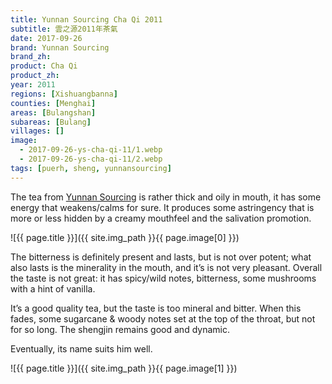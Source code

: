 ```yaml
---
title: Yunnan Sourcing Cha Qi 2011
subtitle: 雲之源2011年茶氣
date: 2017-09-26
brand: Yunnan Sourcing
brand_zh: 
product: Cha Qi
product_zh: 
year: 2011
regions: [Xishuangbanna]
counties: [Menghai]
areas: [Bulangshan]
subareas: [Bulang]
villages: []
image:
  - 2017-09-26-ys-cha-qi-11/1.webp
  - 2017-09-26-ys-cha-qi-11/2.webp
tags: [puerh, sheng, yunnansourcing]
---
```


The tea from [Yunnan Sourcing](https://yunnansourcing.com/) is rather thick and oily in mouth, it has some energy that weakens/calms for sure. It produces some astringency that is more or less hidden by a creamy mouthfeel and the salivation promotion.

![{{ page.title }}]({{ site.img_path }}{{ page.image[0] }})

The bitterness is definitely present and lasts, but is not over potent; what also lasts is the minerality in the mouth, and it’s is not very pleasant. Overall the taste is not great: it has spicy/wild notes, bitterness, some mushrooms with a hint of vanilla.

It’s a good quality tea, but the taste is too mineral and bitter. When this fades, some sugarcane & woody notes set at the top of the throat, but not for so long. The shengjin remains good and dynamic.

Eventually, its name suits him well.

![{{ page.title }}]({{ site.img_path }}{{ page.image[1] }})
